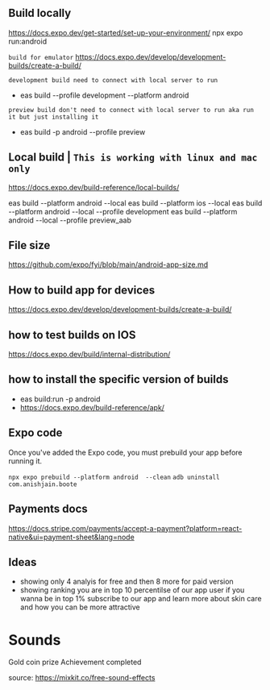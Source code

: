 ## Build locally

https://docs.expo.dev/get-started/set-up-your-environment/
npx expo run:android

`build for emulator`
https://docs.expo.dev/develop/development-builds/create-a-build/

`development build need to connect with local server to run`

- eas build --profile development --platform android

`preview build don't need to connect with local server to run aka run it but just installing it`

- eas build -p android --profile preview

## Local build | `This is working with linux and mac only`

https://docs.expo.dev/build-reference/local-builds/

eas build --platform android --local
eas build --platform ios --local
eas build --platform android --local --profile development
eas build --platform android --local --profile preview_aab

## File size

https://github.com/expo/fyi/blob/main/android-app-size.md

## How to build app for devices

https://docs.expo.dev/develop/development-builds/create-a-build/

## how to test builds on IOS

https://docs.expo.dev/build/internal-distribution/

## how to install the specific version of builds

- eas build:run -p android
- https://docs.expo.dev/build-reference/apk/

## Expo code

Once you've added the Expo code, you must prebuild your app before running it.

`npx expo prebuild --platform android  --clean`
`adb uninstall com.anishjain.boote`

## Payments docs

https://docs.stripe.com/payments/accept-a-payment?platform=react-native&ui=payment-sheet&lang=node

## Ideas

- showing only 4 analyis for free and then 8 more for paid version
- showing ranking you are in top 10 percentilse of our app user if you wanna be in top 1% subscribe to our app and learn more about skin care and how you can be more attractive

# Sounds

Gold coin prize
Achievement completed

source: https://mixkit.co/free-sound-effects
